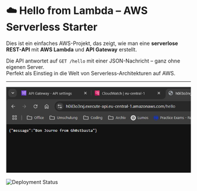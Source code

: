 # ☁️ Hello from Lambda – AWS Serverless Starter

Dies ist ein einfaches AWS-Projekt, das zeigt, wie man eine **serverlose REST-API** mit **AWS Lambda** und **API Gateway** erstellt.

Die API antwortet auf `GET /hello` mit einer JSON-Nachricht – ganz ohne eigenen Server.  
Perfekt als Einstieg in die Welt von Serverless-Architekturen auf AWS.

---

![alt text](image.png)


![Deployment Status](https://img.shields.io/badge/deployed-yes-brightgreen)
